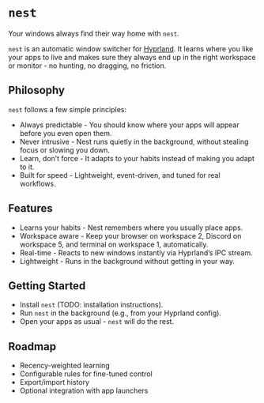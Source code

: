 # `nest`

Your windows always find their way home with `nest`.

`nest` is an automatic window switcher for [Hyprland]("https://github.com/hyprwm/Hyprland").
It learns where you like your apps to live and makes sure they always end up in the right workspace or monitor - no hunting, no dragging, no friction.

## Philosophy

`nest` follows a few simple principles:
- Always predictable - You should know where your apps will appear before you even open them.
- Never intrusive - Nest runs quietly in the background, without stealing focus or slowing you down.
- Learn, don’t force - It adapts to your habits instead of making you adapt to it.
- Built for speed - Lightweight, event-driven, and tuned for real workflows.

## Features

- Learns your habits - Nest remembers where you usually place apps.
- Workspace aware - Keep your browser on workspace 2, Discord on workspace 5, and terminal on workspace 1, automatically.
- Real-time - Reacts to new windows instantly via Hyprland’s IPC stream.
- Lightweight - Runs in the background without getting in your way.

## Getting Started

- Install `nest` (TODO: installation instructions).
- Run `nest` in the background (e.g., from your Hyprland config).
- Open your apps as usual - `nest` will do the rest.

## Roadmap

- Recency-weighted learning
- Configurable rules for fine-tuned control
- Export/import history
- Optional integration with app launchers
